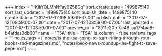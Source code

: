 +++
index = "-KlbYQLMhNffay0Z58Gq"
sort_create_date = 1499875140
sort_last_updated = 1499875140
sort_publish_date = 1499875140
create_date = "2017-07-12T08:59:00-07:00"
publish_date = "2017-07-12T08:59:00-07:00"
date = "2017-07-12T08:59:00-07:00"
last_updated = "2017-07-12T08:59:00-07:00"
preview_url = "8911c20b-0c48-aa17-4aa8-b4afdaa3db60"
name = "TSA"
title = "TSA"
is_column = false
reviews_tags = ""
notes_tags = ["notes/is-the-tsa-going-to-start-rifling-through-your-books-and-magazines.md", "notes/book-news-roundup-the-fight-to-save-pepe.md"]
+++

